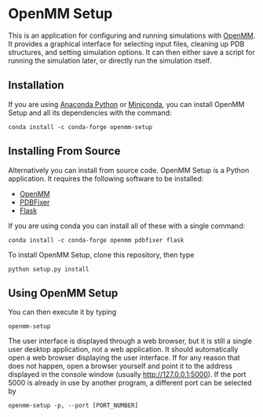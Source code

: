 # OpenMM Setup

This is an application for configuring and running simulations with [OpenMM](http://openmm.org).  It provides
a graphical interface for selecting input files, cleaning up PDB structures, and setting simulation options.
It can then either save a script for running the simulation later, or directly run the simulation itself.

## Installation

If you are using [Anaconda Python](https://www.continuum.io/downloads) or [Miniconda](http://conda.pydata.org/miniconda.html),
you can install OpenMM Setup and all its dependencies with the command:

    conda install -c conda-forge openmm-setup

## Installing From Source

Alternatively you can install from source code.  OpenMM Setup is a Python application.  It requires the
following software to be installed:

* [OpenMM](http://openmm.org)
* [PDBFixer](https://github.com/pandegroup/pdbfixer)
* [Flask](http://flask.pocoo.org)

If you are using conda you can install all of these with a single command:

    conda install -c conda-forge openmm pdbfixer flask

To install OpenMM Setup, clone this repository, then type

    python setup.py install

## Using OpenMM Setup

You can then execute it by typing

    openmm-setup

The user interface is displayed through a web browser, but it is still a single user desktop application,
not a web application.  It should automatically open a web browser displaying the user interface.  If for
any reason that does not happen, open a browser yourself and point it to the address displayed in the console
window (usually http://127.0.0.1:5000). If the port 5000 is already in use by another program, a different
port can be selected by

    openmm-setup -p, --port [PORT_NUMBER]

